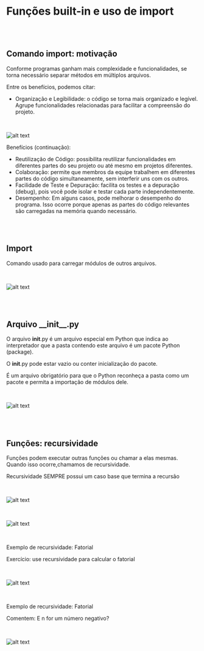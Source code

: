 <h1>  Funções built-in e uso de import </h1>


<br>
<br>


<h2> Comando import: motivação </h2>

Conforme programas ganham mais complexidade e 
funcionalidades, se torna necessário separar métodos em 
múltiplos arquivos.

Entre os benefícios, podemos citar:

- Organização e Legibilidade: o código se torna mais organizado e legível. Agrupe funcionalidades relacionadas para facilitar a compreensão do projeto.

<br>

![alt text](image.png)

Benefícios (continuação):

- Reutilização de Código: possibilita reutilizar funcionalidades em diferentes partes do seu projeto ou até mesmo em projetos diferentes.
- Colaboração: permite que membros da equipe trabalhem em diferentes partes do código simultaneamente, sem interferir uns com os outros.
- Facilidade de Teste e Depuração: facilita os testes e a depuração (debug), pois você pode isolar e testar cada parte independentemente. 
- Desempenho: Em alguns casos, pode melhorar o desempenho do programa. Isso ocorre porque apenas as partes do código relevantes são carregadas na memória quando necessário.

<br>
<br>

<h2> Import </h2>

Comando usado para carregar módulos de outros arquivos. 

<br>

![alt text](image-1.png)

<br>
<br>

<h2> Arquivo __init__.py </h2>

O arquivo __init__.py é um arquivo especial em Python 
que indica ao interpretador que a pasta contendo este 
arquivo é um pacote Python (package). 

O __init__.py pode estar vazio ou conter inicialização 
do pacote.

É um arquivo obrigatório para que o Python reconheça 
a pasta como um pacote e permita a importação 
de módulos dele.

<br>

![alt text](image-2.png)

<br>
<br>

<h2> Funções: recursividade </h2>

Funções podem executar outras funções ou chamar a elas mesmas. Quando isso ocorre,chamamos de recursividade.

Recursividade SEMPRE 
possui um caso base 
que termina a recursão

<br>

![alt text](image-3.png)

<br>

![alt text](image-4.png)

<br>

Exemplo de recursividade: Fatorial

Exercício: use recursividade para calcular o fatorial

<br>

![alt text](image-5.png)

<br>

Exemplo de recursividade: Fatorial

Comentem: E n for um número negativo?

<br>

![alt text](image-6.png)
